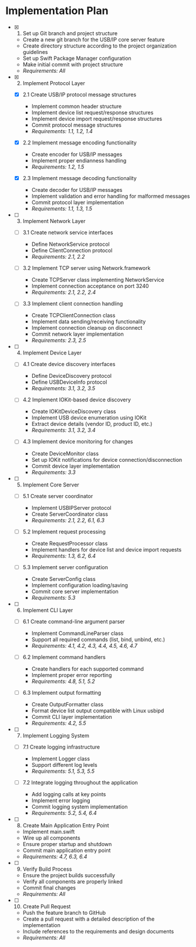 # Implementation Plan

- [x] 1. Set up Git branch and project structure
  - Create a new git branch for the USB/IP core server feature
  - Create directory structure according to the project organization guidelines
  - Set up Swift Package Manager configuration
  - Make initial commit with project structure
  - _Requirements: All_

- [x] 2. Implement Protocol Layer
  - [x] 2.1 Create USB/IP protocol message structures
    - Implement common header structure
    - Implement device list request/response structures
    - Implement device import request/response structures
    - Commit protocol message structures
    - _Requirements: 1.1, 1.2, 1.4_
  
  - [x] 2.2 Implement message encoding functionality
    - Create encoder for USB/IP messages
    - Implement proper endianness handling
    - _Requirements: 1.2, 1.5_
  
  - [x] 2.3 Implement message decoding functionality
    - Create decoder for USB/IP messages
    - Implement validation and error handling for malformed messages
    - Commit protocol layer implementation
    - _Requirements: 1.1, 1.3, 1.5_

- [ ] 3. Implement Network Layer
  - [ ] 3.1 Create network service interfaces
    - Define NetworkService protocol
    - Define ClientConnection protocol
    - _Requirements: 2.1, 2.2_
  
  - [ ] 3.2 Implement TCP server using Network.framework
    - Create TCPServer class implementing NetworkService
    - Implement connection acceptance on port 3240
    - _Requirements: 2.1, 2.2, 2.4_
  
  - [ ] 3.3 Implement client connection handling
    - Create TCPClientConnection class
    - Implement data sending/receiving functionality
    - Implement connection cleanup on disconnect
    - Commit network layer implementation
    - _Requirements: 2.3, 2.5_

- [ ] 4. Implement Device Layer
  - [ ] 4.1 Create device discovery interfaces
    - Define DeviceDiscovery protocol
    - Define USBDeviceInfo protocol
    - _Requirements: 3.1, 3.2, 3.5_
  
  - [ ] 4.2 Implement IOKit-based device discovery
    - Create IOKitDeviceDiscovery class
    - Implement USB device enumeration using IOKit
    - Extract device details (vendor ID, product ID, etc.)
    - _Requirements: 3.1, 3.2, 3.4_
  
  - [ ] 4.3 Implement device monitoring for changes
    - Create DeviceMonitor class
    - Set up IOKit notifications for device connection/disconnection
    - Commit device layer implementation
    - _Requirements: 3.3_

- [ ] 5. Implement Core Server
  - [ ] 5.1 Create server coordinator
    - Implement USBIPServer protocol
    - Create ServerCoordinator class
    - _Requirements: 2.1, 2.2, 6.1, 6.3_
  
  - [ ] 5.2 Implement request processing
    - Create RequestProcessor class
    - Implement handlers for device list and device import requests
    - _Requirements: 1.3, 6.2, 6.4_
  
  - [ ] 5.3 Implement server configuration
    - Create ServerConfig class
    - Implement configuration loading/saving
    - Commit core server implementation
    - _Requirements: 5.3_

- [ ] 6. Implement CLI Layer
  - [ ] 6.1 Create command-line argument parser
    - Implement CommandLineParser class
    - Support all required commands (list, bind, unbind, etc.)
    - _Requirements: 4.1, 4.2, 4.3, 4.4, 4.5, 4.6, 4.7_
  
  - [ ] 6.2 Implement command handlers
    - Create handlers for each supported command
    - Implement proper error reporting
    - _Requirements: 4.8, 5.1, 5.2_
  
  - [ ] 6.3 Implement output formatting
    - Create OutputFormatter class
    - Format device list output compatible with Linux usbipd
    - Commit CLI layer implementation
    - _Requirements: 4.2, 5.5_

- [ ] 7. Implement Logging System
  - [ ] 7.1 Create logging infrastructure
    - Implement Logger class
    - Support different log levels
    - _Requirements: 5.1, 5.3, 5.5_
  
  - [ ] 7.2 Integrate logging throughout the application
    - Add logging calls at key points
    - Implement error logging
    - Commit logging system implementation
    - _Requirements: 5.2, 5.4, 6.4_

- [ ] 8. Create Main Application Entry Point
  - Implement main.swift
  - Wire up all components
  - Ensure proper startup and shutdown
  - Commit main application entry point
  - _Requirements: 4.7, 6.3, 6.4_

- [ ] 9. Verify Build Process
  - Ensure the project builds successfully
  - Verify all components are properly linked
  - Commit final changes
  - _Requirements: All_

- [ ] 10. Create Pull Request
  - Push the feature branch to GitHub
  - Create a pull request with a detailed description of the implementation
  - Include references to the requirements and design documents
  - _Requirements: All_